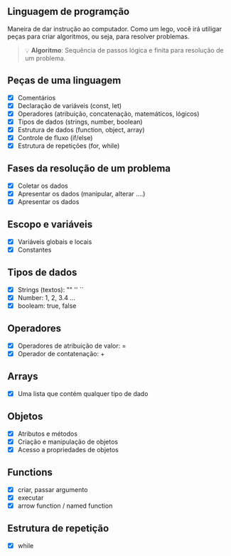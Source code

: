 
## Linguagem de programção

Maneira de dar instrução ao computador.
Como um lego, você irá utiligar peças para criar algoritmos, ou seja, para resolver problemas.

> 💡 **Algoritmo**: Sequência de passos lógica e finita para resolução de um problema.

## Peças de uma linguagem

- [x] Comentários
- [x] Declaração de variáveis (const, let)
- [x] Operadores (atribuição, concatenação, matemáticos, lógicos)
- [x] Tipos de dados (strings, number, boolean)
- [x] Estrutura de dados (function, object, array)
- [x] Controle de fluxo (if/else)
- [x] Estrutura de repetições (for, while)

## Fases da resolução de um problema

- [x] Coletar os dados
- [x] Apresentar os dados (manipular, alterar ....)
- [x] Apresentar os dados

## Escopo e variáveis

- [x] Variáveis globais e locais
- [x] Constantes

## Tipos de dados

- [x] Strings (textos): "" '' ``
- [x] Number: 1, 2, 3.4 ...
- [x] booleam: true, false

## Operadores

- [x] Operadores de atribuição de valor: =
- [x] Operador de contatenação: +

## Arrays

- [x] Uma lista que contém qualquer tipo de dado

## Objetos

- [x] Atributos e métodos
- [x] Criação e manipulação de objetos
- [x] Acesso a propriedades de objetos

## Functions

- [x] criar, passar argumento
- [x] executar
- [x] arrow function / named function

## Estrutura de repetição

- [x] while